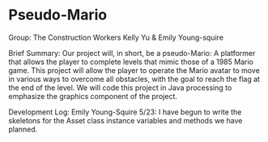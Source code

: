 # Pseudo-Mario

Group: The Construction Workers
Kelly Yu & Emily Young-squire

Brief Summary:
    Our project will, in short, be a pseudo-Mario: A platformer that allows the player to complete levels that mimic those of a 1985 Mario game. This project will allow the player to operate the Mario avatar to move in various ways to overcome all obstacles, with the goal to reach the flag at the end of the level. We will code this project in Java processing to emphasize the graphics component of the project.
    
          
Development Log:
    Emily Young-Squire
      5/23: I have begun to write the skeletons for the Asset class instance variables and methods we have planned.
      

